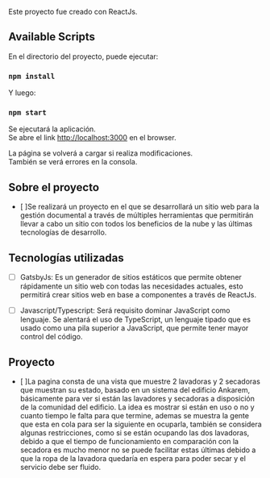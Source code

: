 Este proyecto fue creado con ReactJs.

## Available Scripts

En el directorio del proyecto, puede ejecutar:

### `npm install`
Y luego:
### `npm start`

Se ejecutará la aplicación.<br>
Se abre el link [http://localhost:3000](http://localhost:3000) en el browser.

La página se volverá a cargar si realiza modificaciones.<br>
También se verá errores en la consola.

## **Sobre el proyecto**

- [ ]Se realizará un proyecto en el que se desarrollará un sitio web para la gestión documental a través de múltiples herramientas que permitirán llevar a cabo un sitio con todos los beneficios de la nube y las últimas tecnologías de desarrollo.

## **Tecnologías utilizadas**

- [ ] GatsbyJs: Es un generador de sitios estáticos que permite obtener rápidamente un sitio web con todas las necesidades actuales, esto permitirá crear sitios web en base a componentes a través de ReactJs.

- [ ] Javascript/Typescript: Será requisito dominar JavaScript como lenguaje. Se alentará el uso de TypeScript, un lenguaje tipado que es usado como una pila superior a JavaScript, que permite tener mayor control del código.

## **Proyecto**

- [ ]La pagina consta de una vista que muestre 2 lavadoras y 2 secadoras que muestran su estado, basado en un sistema del edificio Ankarem, básicamente para ver si están las lavadores y secadoras a disposición de la comunidad del edificio. La idea es mostrar si están en uso o no y cuanto tiempo le falta para que termine, ademas se muestra la gente que esta en cola para ser la siguiente en ocuparla, también se considera algunas restricciones, como si se están ocupando las dos lavadoras, debido a que el tiempo de funcionamiento en comparación con la secadora es mucho menor no se puede facilitar estas últimas debido a que la ropa de la lavadora quedaría en espera para poder secar y el servicio debe ser fluido.